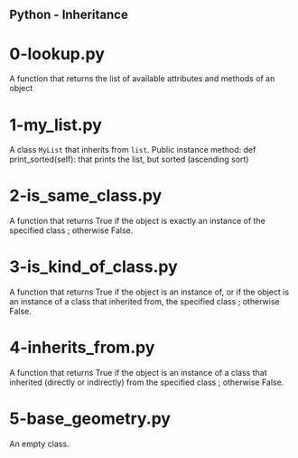 ## Python - Inheritance
# 0-lookup.py
A function that returns the list of available attributes and methods of an object
# 1-my_list.py
A class `MyList` that inherits from `list`. Public instance method: def print_sorted(self): that prints the list, but sorted (ascending sort)
# 2-is_same_class.py
A function that returns True if the object is exactly an instance of the specified class ; otherwise False.
# 3-is_kind_of_class.py
A function that returns True if the object is an instance of, or if the object is an instance of a class that inherited from, the specified class ; otherwise False.
# 4-inherits_from.py
A function that returns True if the object is an instance of a class that inherited (directly or indirectly) from the specified class ; otherwise False.
# 5-base_geometry.py
An empty class.
